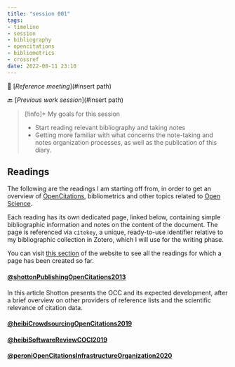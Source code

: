 ```yaml
---
title: "session 001"
tags:
- timeline
- session
- bibliography
- opencitations
- bibliometrics
- crossref
date: 2022-08-11 23:10
---
```

<span 
		class="ob-timelines"
		data-date="2022-08-11-00">
</span>

👥 [*Reference meeting*](#insert path)

🔙 [*Previous work session*](#insert path)

> [!info]+ My goals for this session
> 
> * Start reading relevant bibliography and taking notes
> * Getting more familiar with what concerns the note-taking and notes organization processes, as well as the publication of this diary. 

## Readings 
The following are the readings I am starting off from, in order to get an overview of [OpenCitations](https://opencitations.net/), bibliometrics and other topics related to [Open Science](https://en.wikipedia.org/wiki/Open_science).

Each reading has its own dedicated page, linked below, containing simple bibliographic information and notes on the content of the document. The page is referenced via `citekey`, a unique, ready-to-use identifier relative to my bibliographic collection in Zotero, which I will use for the writing phase. 

You can visit [this section](https://eliarizzetto.github.io/quartz/tags/reading) of the website to see all the readings for which a page has been created so far.

#### [@shottonPublishingOpenCitations2013](notes/readings/@shottonPublishingOpenCitations2013.md)

In this article Shotton presents the OCC and its expected development, after a brief overview on other providers of reference lists and the scientific relevance of citation data.
#### [@heibiCrowdsourcingOpenCitations2019](notes/readings/@heibiCrowdsourcingOpenCitations2019.md)
#### [@heibiSoftwareReviewCOCI2019](notes/readings/@heibiSoftwareReviewCOCI2019.md)
#### [@peroniOpenCitationsInfrastructureOrganization2020](notes/readings/@peroniOpenCitationsInfrastructureOrganization2020.md)
